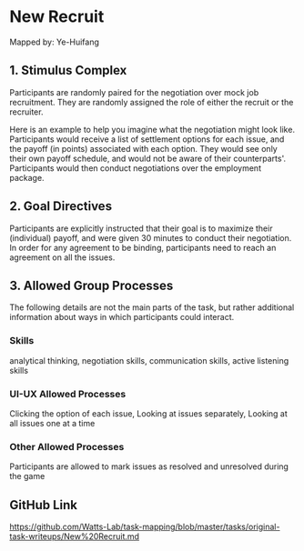 # New Recruit

Mapped by: Ye-Huifang 

## 1. Stimulus Complex 
Participants are randomly paired for the negotiation over mock job recruitment. They are randomly assigned the role of either the recruit or the recruiter.

Here is an example to help you imagine what the negotiation might look like. Participants would receive a list of settlement options for each issue, and the payoff (in points) associated with each option. They would see only their own payoff schedule, and would not be aware of their counterparts'. Participants would then conduct negotiations over the employment package.

## 2. Goal Directives 
Participants are explicitly instructed that their goal is to maximize their (individual) payoff, and were given 30 minutes to conduct their negotiation. In order for any agreement to be binding, participants need to reach an agreement on all the issues.

## 3. Allowed Group Processes 
The following details are not the main parts of the task, but rather additional information about ways in which participants could interact.

### Skills 
analytical thinking, negotiation skills, communication skills, active listening skills

### UI-UX Allowed Processes
Clicking the option of each issue, Looking at issues separately, Looking at all issues one at a time

### Other Allowed Processes
Participants are allowed to mark issues as resolved and unresolved during the game

## GitHub Link 
https://github.com/Watts-Lab/task-mapping/blob/master/tasks/original-task-writeups/New%20Recruit.md